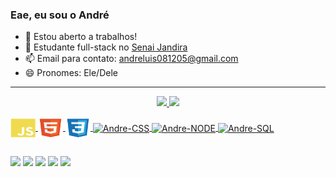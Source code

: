### Eae, eu sou o André

- 🔭 Estou aberto a trabalhos!
- 🌱 Estudante full-stack no [Senai Jandira](https://jandira.sp.senai.br)
- 📫 Email para contato: andreluis081205@gmail.com
- 😄 Pronomes: Ele/Dele
---
<div align="center">
  <a href="https://github.com/AndreLuisConstanino">
  <img height="180em" src="https://github-readme-stats.vercel.app/api?username=AndreLuisConstantino&show_icons=true&theme=tokyonight&include_all_commits=true&count_private=true"/>
  <img height="180em" src="https://github-readme-stats.vercel.app/api/top-langs/?username=AndreLuisConstantino&layout=compact&langs_count=7&theme=tokyonight"/>
</div>
<div style="display: inline_block"><br>
  <img align="center" alt="Andre-Js" height="30" width="40" src="https://raw.githubusercontent.com/devicons/devicon/master/icons/javascript/javascript-plain.svg">
  <img align="center" alt="Andre-HTML" height="30" width="40" src="https://raw.githubusercontent.com/devicons/devicon/master/icons/html5/html5-original.svg">
  <img align="center" alt="Andre-CSS" height="30" width="40" src="https://raw.githubusercontent.com/devicons/devicon/master/icons/css3/css3-original.svg">
  <img align="center" alt="Andre-CSS" height="30" width="40" src="https://cdn.jsdelivr.net/gh/devicons/devicon/icons/java/java-original.svg">
  <img align="center" alt="Andre-NODE" height="30 width="40" src="https://cdn.jsdelivr.net/gh/devicons/devicon/icons/nodejs/nodejs-original.svg">
  <img align="center" alt="Andre-SQL" height="30 width="40" src="https://cdn.jsdelivr.net/gh/devicons/devicon/icons/mysql/mysql-original.svg"/>
</div>
  
  ##
 
<div> 
  <a href="https://wa.me/11970493172" target="_blank"><img src="https://img.shields.io/badge/WhatsApp-25D366?style=for-the-badge&logo=whatsapp&logoColor=white"></a>
  <a href="https://www.instagram.com/andreluisconstanino" target="_blank"><img src="https://img.shields.io/badge/-Instagram-%23E4405F?style=for-the-badge&logo=instagram&logoColor=white" target="_blank"></a>
  <a href = "mailto:andreluis081205@gmail.com"><img src="https://img.shields.io/badge/-Gmail-%23333?style=for-the-badge&logo=gmail&logoColor=white" target="_blank"></a>
  <a href="https://www.linkedin.com/in/andré-luiz-constantino-4b779124a/" target="_blank"><img src="https://img.shields.io/badge/-LinkedIn-%230077B5?style=for-the-badge&logo=linkedin&logoColor=white" target="_blank"></a> 
  <a href"https://twitter.com/andrezincre" target="_blank"><img src="https://img.shields.io/badge/Twitter-1DA1F2?style=for-the-badge&logo=twitter&logoColor=white"></a>
</div>  


 
